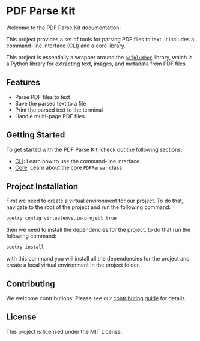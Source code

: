 # PDF Parse Kit

Welcome to the PDF Parse Kit documentation!

This project provides a set of tools for parsing PDF files to text. It includes a command-line interface (CLI) and a core library.

This project is essentially a wrapper around the [`pdfplumber`](https://github.com/jsvine/pdfplumber) library, which is a Python library for extracting text, images, and metadata from PDF files.

## Features

- Parse PDF files to text
- Save the parsed text to a file
- Print the parsed text to the terminal
- Handle multi-page PDF files

## Getting Started

To get started with the PDF Parse Kit, check out the following sections:

- [CLI](cli/doc.md): Learn how to use the command-line interface.
- [Core](core/doc.md): Learn about the core `PDFParser` class.


## Project Installation

First we need to create a virtual environment for our project. To do that, navigate to the root of the project and run the following command:

```bash
poetry config virtualenvs.in-project true
```

then we need to install the dependencies for the project, to do that run the following command:

```bash
poetry install
```

with this command you will install all the dependencies for the project and create a local virtual environment in the project folder.

## Contributing

We welcome contributions! Please see our [contributing guide](#) for details.

## License

This project is licensed under the MIT License.